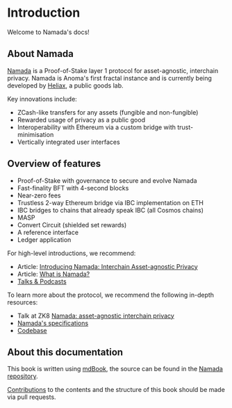 # Introduction

Welcome to Namada's docs!

## About Namada

[Namada](https://namada.net/) is a Proof-of-Stake layer 1 protocol for asset-agnostic, interchain privacy. Namada is Anoma's first fractal instance and is currently being developed by [Heliax](https://heliax.dev), a public goods lab.

Key innovations include:

- ZCash-like transfers for any assets (fungible and non-fungible)
- Rewarded usage of privacy as a public good
- Interoperability with Ethereum via a custom bridge with trust-minimisation
- Vertically integrated user interfaces

## Overview of features

- Proof-of-Stake with governance to secure and evolve Namada
- Fast-finality BFT with 4-second blocks
- Near-zero fees
- Trustless 2-way Ethereum bridge via IBC implementation on ETH
- IBC bridges to chains that already speak IBC (all Cosmos chains)
- MASP
- Convert Circuit (shielded set rewards)
- A reference interface
- Ledger application

For high-level introductions, we recommend:

- Article: [Introducing Namada: Interchain Asset-agnostic Privacy](https://blog.namada.net/introducing-namada-interchain-asset-agnostic-privacy/)
- Article: [What is Namada?](https://blog.namada.net/what-is-namada/)
- [Talks & Podcasts](https://namada.net/talks)

To learn more about the protocol, we recommend the following in-depth resources:

- Talk at ZK8 [Namada: asset-agnostic interchain privacy](https://youtu.be/5K6YxmZPFkE)
- [Namada's specifications](https://specs.namada.net)
- [Codebase](https://github.com/anoma/namada)

## About this documentation

This book is written using [mdBook](https://rust-lang.github.io/mdBook/), the source can be found in the [Namada repository](https://github.com/anoma/namada/tree/main/documentation/docs).

[Contributions](https://github.com/anoma/namada/blob/main/CONTRIBUTING.md) to the contents and the structure of this book should be made via pull requests.
